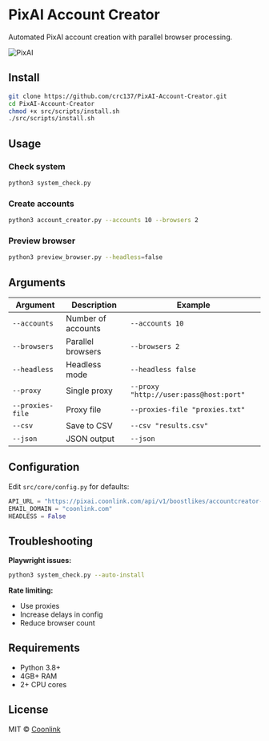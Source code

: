 # PixAI Account Creator

Automated PixAI account creation with parallel browser processing.

![PixAI](https://raw.coonlink.com/cloud/photo_5974064291013316193_x.jpg)

## Install

```bash
git clone https://github.com/crc137/PixAI-Account-Creator.git
cd PixAI-Account-Creator
chmod +x src/scripts/install.sh
./src/scripts/install.sh
```

## Usage

### Check system

```bash
python3 system_check.py
```

### Create accounts

```bash
python3 account_creator.py --accounts 10 --browsers 2
```

### Preview browser

```bash
python3 preview_browser.py --headless=false
```

## Arguments

| Argument         | Description        | Example                                |
| ---------------- | ------------------ | -------------------------------------- |
| `--accounts`     | Number of accounts | `--accounts 10`                        |
| `--browsers`     | Parallel browsers  | `--browsers 2`                         |
| `--headless`     | Headless mode      | `--headless false`                     |
| `--proxy`        | Single proxy       | `--proxy "http://user:pass@host:port"` |
| `--proxies-file` | Proxy file         | `--proxies-file "proxies.txt"`         |
| `--csv`          | Save to CSV        | `--csv "results.csv"`                  |
| `--json`         | JSON output        | `--json`                               |

## Configuration

Edit `src/core/config.py` for defaults:

```python
API_URL = "https://pixai.coonlink.com/api/v1/boostlikes/accountcreator-add"
EMAIL_DOMAIN = "coonlink.com"
HEADLESS = False
```

## Troubleshooting

**Playwright issues:**

```bash
python3 system_check.py --auto-install
```

**Rate limiting:**

* Use proxies
* Increase delays in config
* Reduce browser count

## Requirements

* Python 3.8+
* 4GB+ RAM
* 2+ CPU cores

## License

MIT © [Coonlink](https://coonlink.com)

